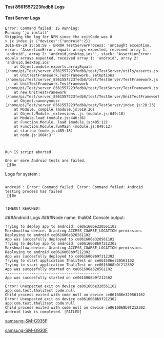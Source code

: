 #### Test 8561557223fedb8 Logs

#### Test Server Logs
```
Error: Command failed: IS Running:
Running 'jx install'
Skipping the log for NPM since the exitCode was 0
> jx index.js {"devices":{"android":2}}
2016-09-20 15:58:59 - ERROR TestServerProcess: 'uncaught exception, error: 'AssertionError: equals arrays expected, received array 1: 'android', array 2: 'android,desktop,ios'', stack: 'AssertionError: equals arrays expected, received array 1: 'android', array 2: 'android,desktop,ios'
    at Object.module.exports.arrayEquals (/home/pi/Test/server_8561557223fedb8/test/TestServer/utils/asserts.js:71:3)
    at UnitTestFramework.TestFramework._setOptions (/home/pi/Test/server_8561557223fedb8/test/TestServer/TestFramework.js:86:11)
    at UnitTestFramework.TestFramework (/home/pi/Test/server_8561557223fedb8/test/TestServer/TestFramework.js:23:8)
    at new UnitTestFramework (/home/pi/Test/server_8561557223fedb8/test/TestServer/UnitTestFramework.js:23:28)
    at Object.<anonymous> (/home/pi/Test/server_8561557223fedb8/test/TestServer/index.js:28:23)
    at Module._compile (module.js:619:26)
    at Object.Module._extensions..js (module.js:649:10)
    at Module.load (module.js:440:36)
    at Function.Module._load (module.js:405:12)
    at Function.Module.runMain (module.js:849:12)
    at startup (node.js:485:18)
    at node.js:1604:3''


 
Run IS script aborted
 
One or more Android tests are failed.
 [0m

```


Logs for system : 
```

android : Error: Command failed: Error: Command failed: Android testing process has failed
 [0m


TIMEOUT REACHED!
```
###Android Logs
####Node name: thali04
Console output:
```
Trying to deploy app to android: ce061606e320561102
Marshmallow device. Granting ACCESS_COARSE_LOCATION permission.
Deploying to android ce061606e320561102
App was succesfully deployed to ce061606e320561102
Trying to deploy app to android: ce0616068b9f212302
Marshmallow device. Granting ACCESS_COARSE_LOCATION permission.
Deploying to android ce0616068b9f212302
App was succesfully deployed to ce0616068b9f212302
Trying to start application ThaliTest on ce061606e320561102
Trying to start application ThaliTest on ce0616068b9f212302
App was succesfully started on ce061606e320561102
-------------------------------------------
App was succesfully started on ce0616068b9f212302
-------------------------------------------
Error! Unexpected exit on device ce061606e320561102 app:com.test.thalitest code:null 
Child process exited with code null on device ce061606e320561102
Error! Unexpected exit on device ce0616068b9f212302 app:com.test.thalitest code:null 
Child process exited with code null on device ce0616068b9f212302
Android task is completed. [FAILED]
```
[samsung-SM-G935F](https://github.com/ThaliTester/TestResults/blob/8561557223fedb8_New_thali_tape_for_super_branch_andrew-aladev/thali04_samsung-SM-G935F.md)

[samsung-SM-G930F](https://github.com/ThaliTester/TestResults/blob/8561557223fedb8_New_thali_tape_for_super_branch_andrew-aladev/thali04_samsung-SM-G930F.md)




